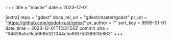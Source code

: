 +++
title = "master"
date = 2023-12-01

[extra]
repo = "gdext"
docs_rel_url = "gdext/master/godot"
pr_url = "https://github.com/godot-rust/gdext"
pr_author = ""
sort_key = 9999-01-01
date_time = 2023-12-01T15:31:50Z
commit_sha = "ff4838a5c9c50685321044c5e6f6753386f3b863"
+++


